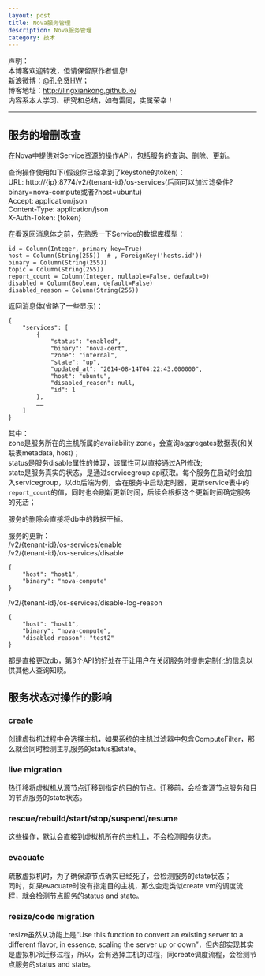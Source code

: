 ```yaml
---
layout: post
title: Nova服务管理
description: Nova服务管理
category: 技术
---
```


声明：  
本博客欢迎转发，但请保留原作者信息!  
新浪微博：[@孔令贤HW](http://weibo.com/lingxiankong)；   
博客地址：<http://lingxiankong.github.io/>  
内容系本人学习、研究和总结，如有雷同，实属荣幸！

---

## 服务的增删改查
在Nova中提供对Service资源的操作API，包括服务的查询、删除、更新。

查询操作使用如下(假设你已经拿到了keystone的token)：  
URL: http://{ip}:8774/v2/{tenant-id}/os-services(后面可以加过滤条件?binary=nova-compute或者?host=ubuntu)  
Accept: application/json  
Content-Type: application/json  
X-Auth-Token: {token}

在看返回消息体之前，先熟悉一下Service的数据库模型：

    id = Column(Integer, primary_key=True)
    host = Column(String(255))  # , ForeignKey('hosts.id'))
    binary = Column(String(255))
    topic = Column(String(255))
    report_count = Column(Integer, nullable=False, default=0)
    disabled = Column(Boolean, default=False)
    disabled_reason = Column(String(255))

返回消息体(省略了一些显示)：

    {
        "services": [
            {
                "status": "enabled",
                "binary": "nova-cert",
                "zone": "internal",
                "state": "up",
                "updated_at": "2014-08-14T04:22:43.000000",
                "host": "ubuntu",
                "disabled_reason": null,
                "id": 1
            },
            ……
        ]
    }

其中：  
zone是服务所在的主机所属的availability zone，会查询aggregates数据表(和关联表metadata, host)；  
status是服务disable属性的体现，该属性可以直接通过API修改;  
state是服务真实的状态，是通过servicegroup api获取。每个服务在启动时会加入servicegroup，以db后端为例，会在服务中启动定时器，更新service表中的`report_count`的值，同时也会刷新更新时间，后续会根据这个更新时间确定服务的死活； 

服务的删除会直接将db中的数据干掉。

服务的更新：  
/v2/​{tenant-id}​/os-services/enable  
/v2/​{tenant-id}​/os-services/disable  

    {
        "host": "host1",
        "binary": "nova-compute"
    }

/v2/​{tenant-id}​/os-services/disable-log-reason  

    {
        "host": "host1",
        "binary": "nova-compute",
        "disabled_reason": "test2"
    }

都是直接更改db，第3个API的好处在于让用户在关闭服务时提供定制化的信息以供其他人查询知晓。

## 服务状态对操作的影响
### create
创建虚拟机过程中会选择主机，如果系统的主机过滤器中包含ComputeFilter，那么就会同时检测主机服务的status和state。

### live migration
热迁移将虚拟机从源节点迁移到指定的目的节点。迁移前，会检查源节点服务和目的节点服务的state状态。

### rescue/rebuild/start/stop/suspend/resume
这些操作，默认会直接到虚拟机所在的主机上，不会检测服务状态。

### evacuate
疏散虚拟机时，为了确保源节点确实已经死了，会检测服务的state状态；  
同时，如果evacuate时没有指定目的主机，那么会走类似create vm的调度流程，就会检测节点服务的status and state。

### resize/code migration
resize虽然从功能上是“Use this function to convert an existing server to a different flavor, in essence, scaling the server up or down”，但内部实现其实是虚拟机冷迁移过程，所以，会有选择主机的过程，同create调度流程，会检测节点服务的status and state。
